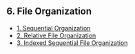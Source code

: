 ## 6. File Organization 

- [1. Sequential Organization](1__Sequential_Organization/readme.md) 
- [2. Relative File Organization](2__Relative_File_Organization/readme.md) 
- [3. Indexed Sequential File Organization](3__Indexed_Sequential_File_Organization/readme.md) 
